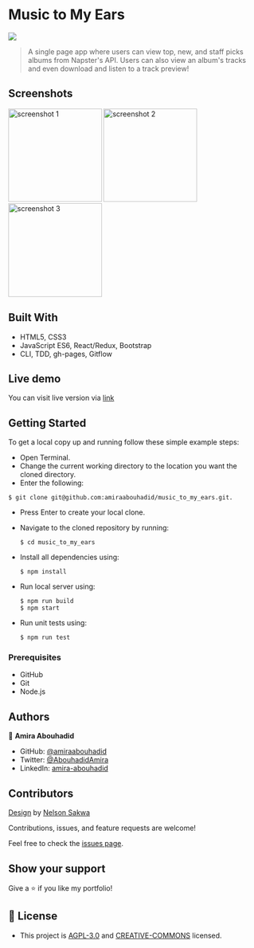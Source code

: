 # Music to My Ears

![](https://img.shields.io/badge/Microverse-blueviolet)

> A single page app where users can view top, new, and staff picks albums from Napster's API. Users can also view an album's tracks and even download and listen to a track preview!

## Screenshots 
<div class='text-center'>
<img src = 'https://user-images.githubusercontent.com/56790126/163241941-c757a4ea-eae3-4aa3-a403-eaf518fca544.png' alt='screenshot 1' width='187.5'/>

<img src= 'https://user-images.githubusercontent.com/56790126/163241942-c1ffb1f6-1b43-4390-b1a7-321a58afcf85.png' alt='screenshot 2' width='187.5' />

<img src='https://user-images.githubusercontent.com/56790126/163241947-08c1a4e8-0ac0-40ad-b56c-52c8cea17b46.png' alt='screenshot 3' width='187.5'/> 
</div>

## Built With

- HTML5, CSS3
- JavaScript ES6, React/Redux, Bootstrap
- CLI, TDD, gh-pages, Gitflow

## Live demo

You can visit live version via [link](https://amiraabouhadid.github.io/music_to_my_ears/)

## Getting Started

To get a local copy up and running follow these simple example steps:
- Open Terminal.
- Change the current working directory to the location you want the cloned directory.
- Enter the following:
```
$ git clone git@github.com:amiraabouhadid/music_to_my_ears.git.
```
- Press Enter to create your local clone.
- Navigate to the cloned repository by running:
    ```
    $ cd music_to_my_ears
    ```
- Install all dependencies using:
    ``` 
    $ npm install
    ```

- Run local server using:
    ```
    $ npm run build
    $ npm start
    ```
- Run unit tests using:
    ```
    $ npm run test

    ```

### Prerequisites
- GitHub
- Git
- Node.js


## Authors

👤 **Amira Abouhadid**

- GitHub: [@amiraabouhadid](https://github.com/amiraabouhadid)
- Twitter: [@AbouhadidAmira](https://twitter.com/AbouhadidAmira)
- LinkedIn: [amira-abouhadid](https://www.linkedin.com/in/amira-abouhadid/)


## Contributors

[Design](https://www.behance.net/gallery/31579789/Ballhead-App-(Free-PSDs)) by [Nelson Sakwa](https://www.behance.net/sakwadesignstudio)

Contributions, issues, and feature requests are welcome!

Feel free to check the [issues page](https://github.com/amiraabouhadid/music_to_my_ears/issues).

## Show your support

Give a ⭐️ if you like my portfolio!

## 📝 License

- This project is [AGPL-3.0](./LICENSE) and [CREATIVE-COMMONS](https://creativecommons.org/licenses/by-nc/4.0/) licensed.
